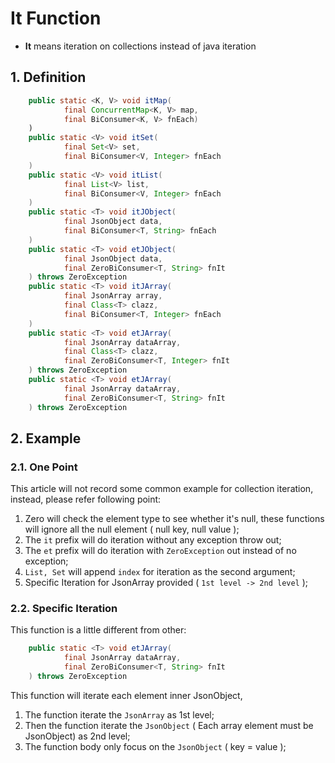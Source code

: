 # It Function

* **It** means iteration on collections instead of java iteration


## 1. Definition

```java
    public static <K, V> void itMap(
            final ConcurrentMap<K, V> map,
            final BiConsumer<K, V> fnEach)
    )
    public static <V> void itSet(
            final Set<V> set,
            final BiConsumer<V, Integer> fnEach
    )
    public static <V> void itList(
            final List<V> list,
            final BiConsumer<V, Integer> fnEach
    )
    public static <T> void itJObject(
            final JsonObject data,
            final BiConsumer<T, String> fnEach
    )
    public static <T> void etJObject(
            final JsonObject data,
            final ZeroBiConsumer<T, String> fnIt
    ) throws ZeroException
    public static <T> void itJArray(
            final JsonArray array,
            final Class<T> clazz,
            final BiConsumer<T, Integer> fnEach
    )
    public static <T> void etJArray(
            final JsonArray dataArray,
            final Class<T> clazz,
            final ZeroBiConsumer<T, Integer> fnIt
    ) throws ZeroException
    public static <T> void etJArray(
            final JsonArray dataArray,
            final ZeroBiConsumer<T, String> fnIt
    ) throws ZeroException
```

## 2. Example

### 2.1. One Point

This article will not record some common example for collection iteration, instead, please refer following point:

1. Zero will check the element type to see whether it's null, these functions will ignore all the null element ( null key, null value );
2. The `it` prefix will do iteration without any exception throw out;
3. The `et` prefix will do iteration with `ZeroException` out instead of no exception;
4. `List, Set` will append `index` for iteration as the second argument;
5. Specific Iteration for JsonArray provided ( `1st level -> 2nd level` );

### 2.2. Specific Iteration

This function is a little different from other:

```java
    public static <T> void etJArray(
            final JsonArray dataArray,
            final ZeroBiConsumer<T, String> fnIt
    ) throws ZeroException 
```

This function will iterate each element inner JsonObject, 

1. The function iterate the `JsonArray` as 1st level;
2. Then the function iterate the `JsonObject` ( Each array element must be JsonObject) as 2nd level;
3. The function body only focus on the `JsonObject` ( key = value );